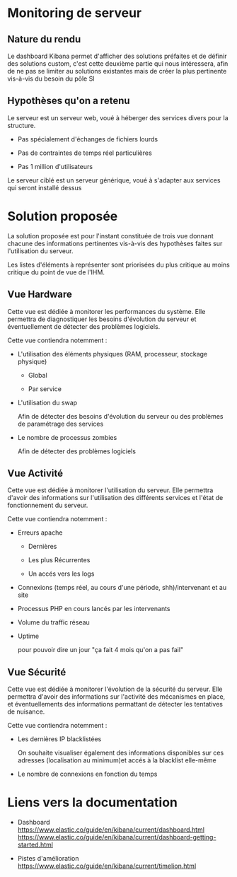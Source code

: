 # Monitoring de serveur 

## Nature du rendu

Le dashboard Kibana permet d'afficher des solutions préfaites et de définir des solutions custom, c'est cette deuxième partie qui nous intéressera, afin de ne pas se limiter au solutions existantes mais de créer la plus pertinente vis-à-vis du besoin du pôle SI

## Hypothèses qu'on a retenu 

Le serveur est un serveur web, voué à héberger des services divers pour la structure.

* Pas spécialement d'échanges de fichiers lourds

* Pas de contraintes de temps réel particulières

* Pas 1 million d'utilisateurs

Le serveur ciblé est un serveur générique, voué à s'adapter aux services qui seront installé dessus

# Solution proposée 

La solution proposée est pour l'instant constituée de trois vue donnant chacune des informations pertinentes vis-à-vis des hypothèses faites sur l'utilisation du serveur.

Les listes d'éléments à représenter sont priorisées du plus critique au moins critique du point de vue de l'IHM.


## Vue Hardware

Cette vue est dédiée à monitorer les performances du système. Elle permettra de diagnostiquer les besoins d'évolution du serveur et éventuellement de détecter des problèmes logiciels.

Cette vue contiendra notemment :

* L'utilisation des éléments physiques (RAM, processeur, stockage physique)

	* Global

	* Par service 

* L'utilisation du swap 

	Afin de détecter des besoins d'évolution du serveur ou des problèmes de paramétrage des services

* Le nombre de processus zombies

	Afin de détecter des problèmes logiciels

## Vue Activité

Cette vue est dédiée à monitorer l'utilisation du serveur. Elle permettra d'avoir des informations sur l'utilisation des différents services et l'état de fonctionnement du serveur.

Cette vue contiendra notemment :

* Erreurs apache

	* Dernières

	* Les plus Récurrentes

	* Un accés vers les logs 

* Connexions (temps réel, au cours d'une période, shh)/intervenant et au site

* Processus PHP en cours lancés par les intervenants

* Volume du traffic réseau

* Uptime 

	pour pouvoir dire un jour "ça fait 4 mois qu'on a pas fail"

## Vue Sécurité

Cette vue est dédiée à monitorer l'évolution de la sécurité du serveur. Elle permettra d'avoir des informations sur l'activité des mécanismes en place, et éventuellements des informations permattant de détecter les tentatives de nuisance.

Cette vue contiendra notemment :

* Les dernières IP blacklistées 
	
	On souhaite visualiser également des informations disponibles sur ces adresses (localisation au minimum)et accés à la blacklist elle-même

* Le nombre de connexions en fonction du temps


# Liens vers la documentation

* Dashboard 
	https://www.elastic.co/guide/en/kibana/current/dashboard.html
	https://www.elastic.co/guide/en/kibana/current/dashboard-getting-started.html


* Pistes d'amélioration 
	https://www.elastic.co/guide/en/kibana/current/timelion.html
